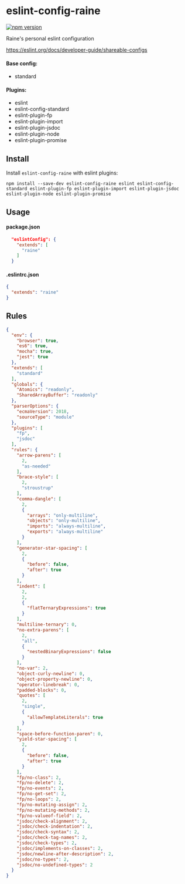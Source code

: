 # eslint-config-raine
[![npm version](https://img.shields.io/npm/v/eslint-config-raine.svg)](https://npmjs.org/package/eslint-config-raine)

Raine's personal eslint configuration

https://eslint.org/docs/developer-guide/shareable-configs

#### Base config:
- standard

#### Plugins:
- eslint
- eslint-config-standard
- eslint-plugin-fp
- eslint-plugin-import
- eslint-plugin-jsdoc
- eslint-plugin-node
- eslint-plugin-promise

## Install

Install `eslint-config-raine` with eslint plugins:

```
npm install --save-dev eslint-config-raine eslint eslint-config-standard eslint-plugin-fp eslint-plugin-import eslint-plugin-jsdoc eslint-plugin-node eslint-plugin-promise
```

## Usage

#### package.json

```json
  "eslintConfig": {
    "extends": [
      "raine"
    ]
  }
```

#### .eslintrc.json

```json
{
  "extends": "raine"
}
```

## Rules

```json
{
  "env": {
    "browser": true,
    "es6": true,
    "mocha": true,
    "jest": true
  },
  "extends": [
    "standard"
  ],
  "globals": {
    "Atomics": "readonly",
    "SharedArrayBuffer": "readonly"
  },
  "parserOptions": {
    "ecmaVersion": 2018,
    "sourceType": "module"
  },
  "plugins": [
    "fp",
    "jsdoc"
  ],
  "rules": {
    "arrow-parens": [
      2,
      "as-needed"
    ],
    "brace-style": [
      2,
      "stroustrup"
    ],
    "comma-dangle": [
      2,
      {
        "arrays": "only-multiline",
        "objects": "only-multiline",
        "imports": "always-multiline",
        "exports": "always-multiline"
      }
    ],
    "generator-star-spacing": [
      2,
      {
        "before": false,
        "after": true
      }
    ],
    "indent": [
      2,
      2,
      {
        "flatTernaryExpressions": true
      }
    ],
    "multiline-ternary": 0,
    "no-extra-parens": [
      2,
      "all",
      {
        "nestedBinaryExpressions": false
      }
    ],
    "no-var": 2,
    "object-curly-newline": 0,
    "object-property-newline": 0,
    "operator-linebreak": 0,
    "padded-blocks": 0,
    "quotes": [
      2,
      "single",
      {
        "allowTemplateLiterals": true
      }
    ],
    "space-before-function-paren": 0,
    "yield-star-spacing": [
      2,
      {
        "before": false,
        "after": true
      }
    ],
    "fp/no-class": 2,
    "fp/no-delete": 2,
    "fp/no-events": 2,
    "fp/no-get-set": 2,
    "fp/no-loops": 2,
    "fp/no-mutating-assign": 2,
    "fp/no-mutating-methods": 2,
    "fp/no-valueof-field": 2,
    "jsdoc/check-alignment": 2,
    "jsdoc/check-indentation": 2,
    "jsdoc/check-syntax": 2,
    "jsdoc/check-tag-names": 2,
    "jsdoc/check-types": 2,
    "jsdoc/implements-on-classes": 2,
    "jsdoc/newline-after-description": 2,
    "jsdoc/no-types": 2,
    "jsdoc/no-undefined-types": 2
  }
}
```
